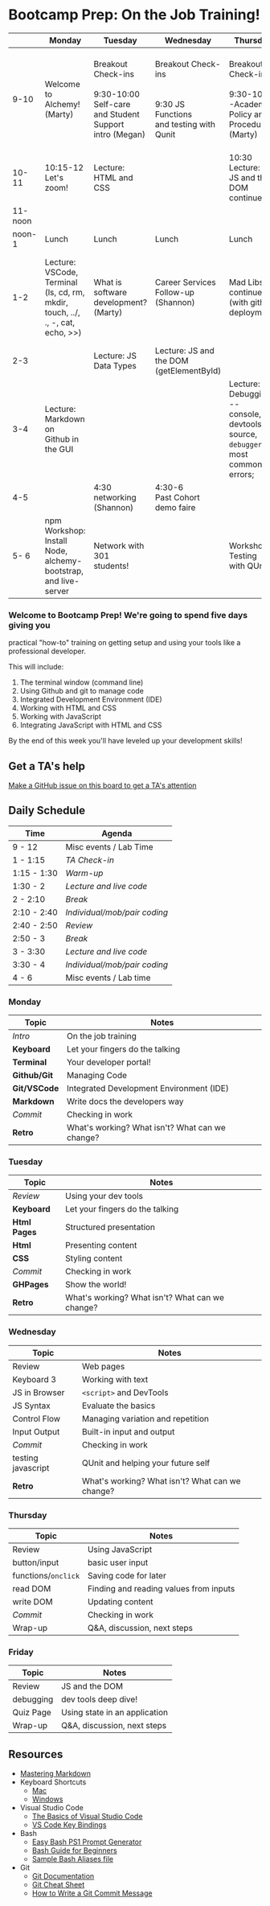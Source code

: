 # Bootcamp Prep: On the Job Training!

|  	| Monday 	| Tuesday 	| Wednesday 	| Thursday 	| Friday 	|
|-----------	|-------------------------------------------------------------------------------------------	|--------------------------------------------------------------------------------------------	|--------------------------------------------------------------------------------	|---------------------------------------------------------------------------------------------	|------------------------------------------------------------------------------------------------	|
| 9-10 	| Welcome to Alchemy! <br>(Marty) 	| Breakout Check-ins<br><br>9:30-10:00 Self-care <br>and Student Support <br>intro (Megan) 	| Breakout Check-ins<br><br><br>9:30 JS Functions <br>and testing with <br>Qunit 	| Breakout Check-ins<br><br>9:30-10:30 -Academic <br>Policy and Procedures <br>(Marty) 	| Breakout Check-ins<br><br>Workshop: About Me page <br>(prompts, state,<br>and control flow) 	|
| 10-11 	| 10:15-12<br>Let's zoom! 	| Lecture: HTML and CSS 	|  	| 10:30 Lecture: <br>JS and the DOM <br>continued 	|  	|
| 11-noon 	|  	|  	|  	|  	|  	|
| noon-1 	| Lunch 	| Lunch 	| Lunch 	| Lunch 	| Lunch 	|
| 1-2 	| Lecture: VSCode, Terminal <br>(ls, cd, rm, mkdir,<br>touch, ../, ., -, cat, <br>echo, >>) 	| What is <br>software development? (Marty)<br> 	| Career Services <br>Follow-up (Shannon)<br><br> 	| Mad Libs continued <br>(with github deployment) 	| Workshop: About Me Page, <br>continued (with github<br>deployment, testing, <br>and branching) 	|
| 2-3 	|  	| Lecture: JS Data Types 	| Lecture: JS and the DOM <br>(getElementById) 	|  	|  	|
| 3-4 	| Lecture: Markdown on <br>Github in the GUI 	|  	|  	| Lecture: Debugging -- <br>console, devtools source, <br>`debugger`, most common <br>errors; 	|  	|
| 4-5 	|  	| 4:30 networking<br>(Shannon) 	| 4:30-6<br>Past Cohort demo faire 	|  	|  	|
| 5- 6 	| npm Workshop: Install <br>Node, alchemy-bootstrap, <br>and live-server 	| Network with 301 <br>students! 	|  	| Workshop: Testing <br>with QUnit 	| Virtual Happy Hour with<br>Alums and Industry<br>Vets! 	|

### Welcome to Bootcamp Prep! We're going to spend five days giving you
practical "how-to" training on getting setup and using your tools like a
professional developer. 

This will include:
1. The terminal window (command line) 
1. Using Github and git to manage code
1. Integrated Development Environment (IDE)
1. Working with HTML and CSS
1. Working with JavaScript
1. Integrating JavaScript with HTML and CSS

By the end of this week you'll have leveled up your development skills!


## Get a TA's help
[Make a GitHub issue on this board to get a TA's attention](https://github.com/alchemycodelab/ta-room-bootcamp)
## Daily Schedule

Time           | Agenda       
---            |---       
9 - 12      | Misc events / Lab Time    
1 - 1:15   | _TA Check-in_ 
1:15 - 1:30   | _Warm-up_
1:30 - 2   | _Lecture and live code_ 
2 - 2:10   | _Break_ 
2:10 - 2:40   | _Individual/mob/pair coding_ 
2:40 - 2:50   | _Review_ 
2:50 - 3   | _Break_ 
3 - 3:30   | _Lecture and live code_
3:30 - 4   | _Individual/mob/pair coding_ 
4 - 6      | Misc events / Lab time

### Monday

Topic | Notes
---|---
_Intro_         | On the job training
**Keyboard**    | Let your fingers do the talking
**Terminal**    | Your developer portal!
**Github/Git**  | Managing Code
**Git/VSCode**  | Integrated Development Environment (IDE)
**Markdown**    | Write docs the developers way
_Commit_        | Checking in work
**Retro**       | What's working? What isn't? What can we change?

### Tuesday

Topic | Notes
---|---
_Review_       | Using your dev tools
**Keyboard**   | Let your fingers do the talking
**Html Pages** | Structured presentation
**Html**       | Presenting content
**CSS**        | Styling content
_Commit_       | Checking in work
**GHPages**    | Show the world!
**Retro**      | What's working? What isn't? What can we change?

### Wednesday

Topic | Notes
---|---
Review          | Web pages
Keyboard 3      | Working with text
JS in Browser   | `<script>` and DevTools 
JS Syntax       | Evaluate the basics
Control Flow    | Managing variation and repetition
Input Output    | Built-in input and output
_Commit_        | Checking in work
testing javascript   | QUnit and helping your future self
**Retro**       | What's working? What isn't? What can we change?

### Thursday  

Topic | Notes
---|---
Review                | Using JavaScript
button/input          | basic user input
functions/`onclick`   | Saving code for later
read DOM              | Finding and reading values from inputs
write DOM             | Updating content
_Commit_              | Checking in work
Wrap-up               | Q&A, discussion, next steps

### Friday  

Topic | Notes
---|---
Review                | JS and the DOM
debugging         | dev tools deep dive!
Quiz Page           | Using state in an application
Wrap-up               | Q&A, discussion, next steps


## Resources
* [Mastering Markdown](https://guides.github.com/features/mastering-markdown/)
* Keyboard Shortcuts
  * [Mac](http://www.danrodney.com/mac/)
  * [Windows](http://www.hongkiat.com/blog/100-keyboard-shortcuts-windows/)
* Visual Studio Code
  * [The Basics of Visual Studio Code](https://code.visualstudio.com/Docs/editor/codebasics)
  * [VS Code Key Bindings](http://www.hongkiat.com/blog/key-binding-management-visual-studio-code/)
* Bash
  * [Easy Bash PS1 Prompt Generator](https://ezprompt.net)
  * [Bash Guide for Beginners](http://tille.garrels.be/training/bash/)
  * [Sample Bash Aliases file](code/bash_aliases.md)
* Git
  * [Git Documentation](https://git-scm.com/docs)
  * [Git Cheat Sheet](https://www.git-tower.com/blog/git-cheat-sheet/)
  * [How to Write a Git Commit Message](http://chris.beams.io/posts/git-commit/)
